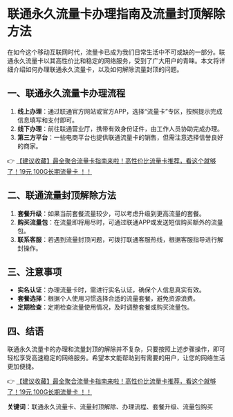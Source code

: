 # 联通永久流量卡办理指南及流量封顶解除方法

在如今这个移动互联网时代，流量卡已成为我们日常生活中不可或缺的一部分。联通永久流量卡以其高性价比和稳定的网络服务，受到了广大用户的青睐。本文将详细介绍如何办理联通永久流量卡，以及如何解除流量封顶的问题。

## 一、联通永久流量卡办理流程

1. **线上办理**：通过联通官方网站或官方APP，选择“流量卡”专区，按照提示完成信息填写和支付即可。
2. **线下办理**：前往联通营业厅，携带有效身份证件，由工作人员协助完成办理。
3. **第三方平台**：一些电商平台也提供联通流量卡的销售，但需注意选择信誉良好的商家。

👉 [【建议收藏】最全聚合流量卡指南来啦！高性价比流量卡推荐，看这个就够了！19元 100G长期流量卡 ！！](https://bit.ly/Liuliangka)

## 二、联通流量封顶解除方法

1. **套餐升级**：如果当前套餐流量较少，可以考虑升级到更高流量的套餐。
2. **购买流量包**：在流量即将用尽时，可通过联通APP或发送短信购买额外的流量包。
3. **联系客服**：若遇到流量封顶问题，可拨打联通客服热线，根据客服指导进行解封操作。

## 三、注意事项

- **实名认证**：办理流量卡时，需进行实名认证，确保个人信息真实有效。
- **套餐选择**：根据个人使用习惯选择合适的流量套餐，避免资源浪费。
- **定期检查**：定期检查流量使用情况，及时调整套餐或购买流量包。

## 四、结语

联通永久流量卡的办理和流量封顶的解除并不复杂，只要按照上述步骤操作，即可轻松享受高速稳定的网络服务。希望本文能帮助到有需要的用户，让您的网络生活更加便捷。

👉 [【建议收藏】最全聚合流量卡指南来啦！高性价比流量卡推荐，看这个就够了！19元 100G长期流量卡 ！！](https://bit.ly/Liuliangka)

**关键词**：联通永久流量卡、流量封顶解除、办理流程、套餐升级、流量包购买